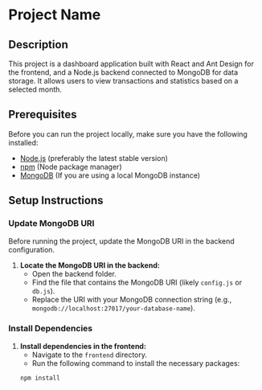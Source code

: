 # Project Name

## Description

This project is a dashboard application built with React and Ant Design for the frontend, and a Node.js backend connected to MongoDB for data storage. It allows users to view transactions and statistics based on a selected month.

## Prerequisites

Before you can run the project locally, make sure you have the following installed:

- [Node.js](https://nodejs.org/) (preferably the latest stable version)
- [npm](https://www.npmjs.com/) (Node package manager)
- [MongoDB](https://www.mongodb.com/) (If you are using a local MongoDB instance)

## Setup Instructions

### Update MongoDB URI

Before running the project, update the MongoDB URI in the backend configuration.

1. **Locate the MongoDB URI in the backend:**
   - Open the backend folder.
   - Find the file that contains the MongoDB URI (likely `config.js` or `db.js`).
   - Replace the URI with your MongoDB connection string (e.g., `mongodb://localhost:27017/your-database-name`).

### Install Dependencies

1. **Install dependencies in the frontend:**
   - Navigate to the `frontend` directory.
   - Run the following command to install the necessary packages:
   ```bash
   npm install
